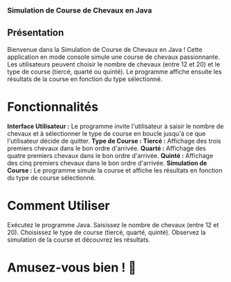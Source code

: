### Simulation de Course de Chevaux en Java
## Présentation

Bienvenue dans la Simulation de Course de Chevaux en Java ! Cette application en mode console simule une course de chevaux passionnante. Les utilisateurs peuvent choisir le nombre de chevaux (entre 12 et 20) et le type de course (tiercé, quarté ou quinté). Le programme affiche ensuite les résultats de la course en fonction du type sélectionné.
# Fonctionnalités

__Interface Utilisateur :__ Le programme invite l'utilisateur à saisir le nombre de chevaux et à sélectionner le type de course en boucle jusqu'à ce que l'utilisateur décide de quitter.
__Type de Course :__
    __Tiercé :__ Affichage des trois premiers chevaux dans le bon ordre d'arrivée.
    __Quarté :__ Affichage des quatre premiers chevaux dans le bon ordre d'arrivée.
    __Quinté :__ Affichage des cinq premiers chevaux dans le bon ordre d'arrivée.
__Simulation de Course :__ Le programme simule la course et affiche les résultats en fonction du type de course sélectionné.

# Comment Utiliser

Exécutez le programme Java.
Saisissez le nombre de chevaux (entre 12 et 20).
Choisissez le type de course (tiercé, quarté, quinté).
Observez la simulation de la course et découvrez les résultats.

# Amusez-vous bien ! 🏇
